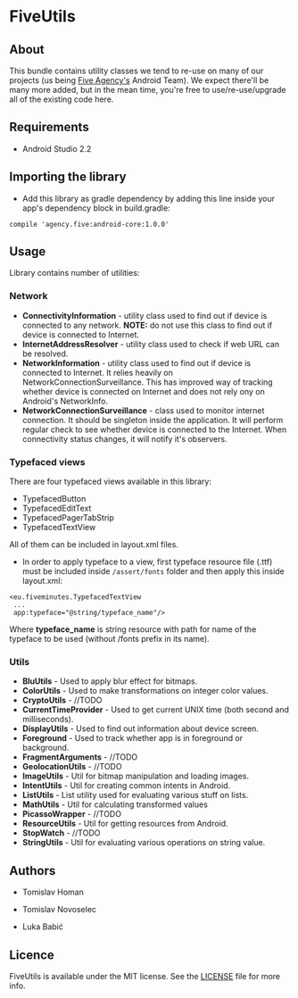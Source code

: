 # FiveUtils

## About

This bundle contains utility classes we tend to re-use on many of our projects (us being [Five Agency's](http://five.agency) Android Team). We expect there'll be many more added, but in the mean time, you're free to use/re-use/upgrade all of the existing code here.

## Requirements

* Android Studio 2.2

## Importing the library

* Add this library as gradle dependency by adding this line inside your app's dependency block in build.gradle:
```
compile 'agency.five:android-core:1.0.0'
```

## Usage

Library contains number of utilities:

### Network

* **ConnectivityInformation** - utility class used to find out if device is connected to any network. **NOTE:** do not use this class to find out if device is connected to Internet.
* **InternetAddressResolver** - utility class used to check if web URL can be resolved.
* **NetworkInformation** - utility class used to find out if device is connected to Internet. It relies heavily on NetworkConnectionSurveillance. This has improved way of tracking whether device is connected on Internet and does not rely ony on Android's NetworkInfo.
* **NetworkConnectionSurveillance** - class used to monitor internet connection. It should be singleton inside the application. It will perform regular check to see whether device is connected to the Internet. When connectivity status changes, it will notify it's observers.

### Typefaced views

There are four typefaced views available in this library:

* TypefacedButton
* TypefacedEditText
* TypefacedPagerTabStrip
* TypefacedTextView

All of them can be included in layout.xml files.

* In order to apply typeface to a view, first typeface resource file (.ttf) must be included inside ```/assert/fonts``` folder and then apply this inside layout.xml:
```
<eu.fiveminutes.TypefacedTextView
 ...
 app:typeface="@string/typeface_name"/>
```

Where **typeface_name** is string resource with path for name of the typeface to be used (without /fonts prefix in its name).

### Utils

* **BluUtils** - Used to apply blur effect for bitmaps.
* **ColorUtils** - Used to make transformations on integer color values.
* **CryptoUtils** - //TODO
* **CurrentTimeProvider** - Used to get current UNIX time (both second and milliseconds).
* **DisplayUtils** - Used to find out information about device screen.
* **Foreground** - Used to track whether app is in foreground or background.
* **FragmentArguments** - //TODO
* **GeolocationUtils** - //TODO
* **ImageUtils** - Util for bitmap manipulation and loading images.
* **IntentUtils** - Util for creating common intents in Android.
* **ListUtils** - List utility used for evaluating various stuff on lists.
* **MathUtils** - Util for calculating transformed values
* **PicassoWrapper** - //TODO
* **ResourceUtils** - Util for getting resources from Android.
* **StopWatch** - //TODO
* **StringUtils** - Util for evaluating various operations on string value.

## Authors

* Tomislav Homan

* Tomislav Novoselec

* Luka Babić

## Licence

FiveUtils is available under the MIT license. See the [LICENSE](LICENSE) file for more info.
